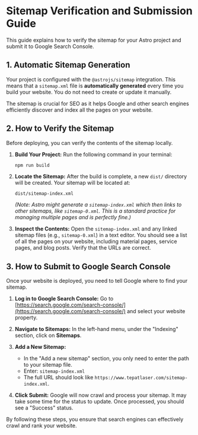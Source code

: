 # Sitemap Verification and Submission Guide

This guide explains how to verify the sitemap for your Astro project and submit it to Google Search Console.

## 1. Automatic Sitemap Generation

Your project is configured with the `@astrojs/sitemap` integration. This means that a `sitemap.xml` file is **automatically generated** every time you build your website. You do not need to create or update it manually.

The sitemap is crucial for SEO as it helps Google and other search engines efficiently discover and index all the pages on your website.

## 2. How to Verify the Sitemap

Before deploying, you can verify the contents of the sitemap locally.

1.  **Build Your Project:**
    Run the following command in your terminal:
    ```bash
    npm run build
    ```

2.  **Locate the Sitemap:**
    After the build is complete, a new `dist/` directory will be created. Your sitemap will be located at:
    ```
    dist/sitemap-index.xml
    ```
    *(Note: Astro might generate a `sitemap-index.xml` which then links to other sitemaps, like `sitemap-0.xml`. This is a standard practice for managing multiple pages and is perfectly fine.)*

3.  **Inspect the Contents:**
    Open the `sitemap-index.xml` and any linked sitemap files (e.g., `sitemap-0.xml`) in a text editor. You should see a list of all the pages on your website, including material pages, service pages, and blog posts. Verify that the URLs are correct.

## 3. How to Submit to Google Search Console

Once your website is deployed, you need to tell Google where to find your sitemap.

1.  **Log in to Google Search Console:**
    Go to [https://search.google.com/search-console/](https://search.google.com/search-console/) and select your website property.

2.  **Navigate to Sitemaps:**
    In the left-hand menu, under the "Indexing" section, click on **Sitemaps**.

3.  **Add a New Sitemap:**
    *   In the "Add a new sitemap" section, you only need to enter the path to your sitemap file.
    *   Enter: `sitemap-index.xml`
    *   The full URL should look like `https://www.tepatlaser.com/sitemap-index.xml`.

4.  **Click Submit:**
    Google will now crawl and process your sitemap. It may take some time for the status to update. Once processed, you should see a "Success" status.

By following these steps, you ensure that search engines can effectively crawl and rank your website.
